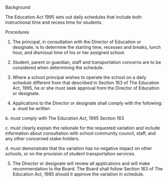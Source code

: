 Background

The Education Act 1995 sets out daily schedules that include both instructional time and recess time for students. 


Procedures

1.	The principal, in consultation with the Director of Education or designate, is to determine the starting time, recesses and breaks, lunch hour, and dismissal time of his or her assigned school.

2.	Student, parent or guardian, staff and transportation concerns are to be considered when determining the schedule.

3.	Where a school principal wishes to operate the school on a daily schedule different from that described in Section 163 of The Education Act, 1995, he or she must seek approval from the Director of Education or designate.

4.	Applications to the Director or designate shall comply with the following:
a.	must be written

b.	must comply with The Education Act, 1995 Section 163

c.	must clearly explain the rationale for the requested variation and include information about consultation with school community council, staff, and any other concerned stake-holders.

d.	must demonstrate that the variation has no negative impact on other schools, or on the provision of student transportation services.

5.	The Director or designate will review all applications and will make recommendation to the Board. The Board shall follow Section 163 of The Education Act, 1995 should it approve the variation in schedule. 

